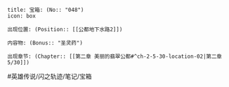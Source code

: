---
---
```ad-quote
title: 宝箱: (No:: "048")
icon: box

出现位置: (Position:: [[公都地下水路2]])

内容物: (Bonus:: "圣灵药")

出现章节: (Chapter:: [[第二章 美丽的翡翠公都#^ch-2-5-30-location-02|第二章5/30]])

```

#英雄传说/闪之轨迹/笔记/宝箱